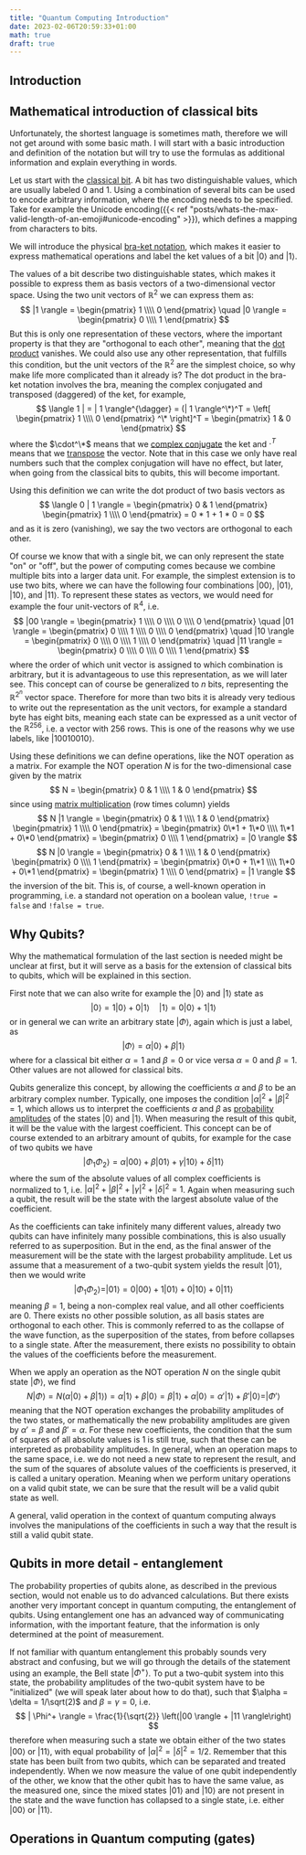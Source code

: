 ```yaml
---
title: "Quantum Computing Introduction"
date: 2023-02-06T20:59:33+01:00
math: true
draft: true
---
```


## Introduction

## Mathematical introduction of classical bits

Unfortunately, the shortest language is sometimes math, therefore we will not get around with some basic math. I will start with a basic introduction and definition of the notation but will try to use the formulas as additional information and explain everything in words.

Let us start with the [classical bit](https://en.wikipedia.org/wiki/Bit). A bit has two distinguishable values, which are usually labeled $0$ and $1$. Using a combination of several bits can be used to encode arbitrary information, where the encoding needs to be specified. Take for example the Unicode encoding({{< ref "posts/whats-the-max-valid-length-of-an-emoji#unicode-encoding" >}}), which defines a mapping from characters to bits.

We will introduce the physical [bra-ket notation](https://en.wikipedia.org/wiki/Bra%E2%80%93ket_notation), which makes it easier to express mathematical operations and label the ket values of a bit $|0 \rangle$ and $|1 \rangle$.

The values of a bit describe two distinguishable states, which makes it possible to express them as basis vectors of a two-dimensional vector space. Using the two unit vectors of $\mathbb{R}^2$ we can express them as:
$$
    |1 \rangle = \begin{pmatrix} 1 \\\\ 0 \end{pmatrix} \quad |0 \rangle = \begin{pmatrix} 0 \\\\ 1 \end{pmatrix}
$$
But this is only one representation of these vectors, where the important property is that they are "orthogonal to each other", meaning that the [dot product](https://en.wikipedia.org/wiki/Dot_product) vanishes. We could also use any other representation, that fulfills this condition, but the unit vectors of the $\mathbb{R}^2$ are the simplest choice, so why make life more complicated than it already is? The dot product in the bra-ket notation involves the bra, meaning the complex conjugated and transposed (daggered) of the ket, for example, 
$$
    \langle 1 | = | 1 \rangle^{\dagger} = (| 1 \rangle^\*)^T = \left[ \begin{pmatrix} 1 \\\\ 0 \end{pmatrix} ^\* \right]^T = \begin{pmatrix} 1 & 0 \end{pmatrix}
$$
where the $\cdot^\*$ means that we [complex conjugate](https://en.wikipedia.org/wiki/Complex_conjugate) the ket and $\cdot^T$ means that we [transpose](https://en.wikipedia.org/wiki/Transpose) the vector. Note that in this case we only have real numbers such that the complex conjugation will have no effect, but later, when going from the classical bits to qubits, this will become important.

Using this definition we can write the dot product of two basis vectors as
$$
    \langle 0 | 1 \rangle = \begin{pmatrix} 0 & 1 \end{pmatrix} \begin{pmatrix} 1 \\\\ 0 \end{pmatrix} = 0 * 1 + 1 * 0 = 0
$$
and as it is zero (vanishing), we say the two vectors are orthogonal to each other.

Of course we know that with a single bit, we can only represent the state "on" or "off", but the power of computing comes because we combine multiple bits into a larger data unit. For example, the simplest extension is to use two bits, where we can have the following four combinations $|00 \rangle$, $|01 \rangle$, $|10 \rangle$, and $|11 \rangle$. To represent these states as vectors, we would need for example the four unit-vectors of $\mathbb{R}^4$, i.e.
$$
    |00 \rangle = \begin{pmatrix} 1 \\\\ 0 \\\\ 0 \\\\ 0 \end{pmatrix} \quad |01 \rangle = \begin{pmatrix} 0 \\\\ 1 \\\\ 0 \\\\ 0 \end{pmatrix} \quad
    |10 \rangle = \begin{pmatrix} 0 \\\\ 0 \\\\ 1 \\\\ 0 \end{pmatrix} \quad |11 \rangle = \begin{pmatrix} 0 \\\\ 0 \\\\ 0 \\\\ 1 \end{pmatrix}
$$
where the order of which unit vector is assigned to which combination is arbitrary, but it is advantageous to use this representation, as we will later see. This concept can of course be generalized to $n$ bits, representing the $\mathbb{R}^{2^n}$ vector space. Therefore for more than two bits it is already very tedious to write out the representation as the unit vectors, for example a standard byte has eight bits, meaning each state can be expressed as a unit vector of the $\mathbb{R}^{256}$, i.e. a vector with $256$ rows. This is one of the reasons why we use labels, like $|10010010\rangle$.

Using these definitions we can define operations, like the NOT operation as a matrix. For example the NOT operation $N$ is for the two-dimensional case given by the matrix
$$
    N = \begin{pmatrix} 0 & 1 \\\\ 1 & 0 \end{pmatrix}
$$
since using [matrix multiplication](https://en.wikipedia.org/wiki/Matrix_multiplication) (row times column) yields
$$
    N |1 \rangle = \begin{pmatrix} 0 & 1 \\\\ 1 & 0 \end{pmatrix} \begin{pmatrix} 1 \\\\ 0 \end{pmatrix} = \begin{pmatrix} 0\*1 + 1\*0 \\\\ 1\*1 + 0\*0 \end{pmatrix} = \begin{pmatrix} 0 \\\\ 1 \end{pmatrix} = |0 \rangle
$$
$$
    N |0 \rangle = \begin{pmatrix} 0 & 1 \\\\ 1 & 0 \end{pmatrix} \begin{pmatrix} 0 \\\\ 1 \end{pmatrix} = \begin{pmatrix} 0\*0 + 1\*1 \\\\ 1\*0 + 0\*1 \end{pmatrix} = \begin{pmatrix} 1 \\\\ 0 \end{pmatrix} = |1 \rangle
$$
the inversion of the bit. This is, of course, a well-known operation in programming, i.e. a standard not operation on a boolean value, `!true = false` and `!false = true`.

## Why Qubits?

Why the mathematical formulation of the last section is needed might be unclear at first, but it will serve as a basis for the extension of classical bits to qubits, which will be explained in this section.

First note that we can also write for example the $|0 \rangle$ and $|1 \rangle$ state as
$$
    |0 \rangle = 1 |0 \rangle + 0 |1 \rangle \quad |1 \rangle = 0 |0 \rangle + 1 |1 \rangle
$$
or in general we can write an arbitrary state $|\Phi \rangle$, again which is just a label, as
$$
    |\Phi \rangle = \alpha |0 \rangle + \beta |1 \rangle
$$
where for a classical bit either $\alpha = 1$ and $\beta = 0$ or vice versa $\alpha = 0$ and $\beta = 1$. Other values are not allowed for classical bits.

Qubits generalize this concept, by allowing the coefficients $\alpha$ and $\beta$ to be an arbitrary complex number. Typically, one imposes the condition $| \alpha |^2 + | \beta |^2 = 1$, which allows us to interpret the coefficients $\alpha$ and $\beta$ as [probability amplitudes](https://en.wikipedia.org/wiki/Probability_amplitude) of the states $|0 \rangle$ and $|1 \rangle$. When measuring the result of this qubit, it will be the value with the largest coefficient. This concept can be of course extended to an arbitrary amount of qubits, for example for the case of two qubits we have
$$
    |\Phi_1 \Phi_2 \rangle = \alpha |00 \rangle + \beta |01 \rangle + \gamma |10 \rangle + \delta |11 \rangle
$$
where the sum of the absolute values of all complex coefficients is normalized to $1$, i.e. $| \alpha |^2 + | \beta |^2 + | \gamma |^2 + | \delta |^2 = 1$. Again when measuring such a qubit, the result will be the state with the largest absolute value of the coefficient.

As the coefficients can take infinitely many different values, already two qubits can have infinitely many possible combinations, this is also usually referred to as superposition. But in the end, as the final answer of the measurement will be the state with the largest probability amplitude. Let us assume that a measurement of a two-qubit system yields the result $|01 \rangle$, then we would write
$$
    |\Phi_1 \Phi_2 \rangle = |01 \rangle = 0 |00 \rangle + 1 |01 \rangle + 0 |10 \rangle + 0 |11 \rangle
$$
meaning $\beta = 1$, being a non-complex real value, and all other coefficients are $0$. There exists no other possible solution, as all basis states are orthogonal to each other. This is commonly referred to as the collapse of the wave function, as the superposition of the states, from before collapses to a single state. After the measurement, there exists no possibility to obtain the values of the coefficients before the measurement.

When we apply an operation as the NOT operation $N$ on the single qubit state $|\Phi \rangle$, we find
$$
    N |\Phi \rangle = N \left( \alpha | 0 \rangle + \beta | 1 \rangle \right) = \alpha | 1 \rangle + \beta | 0 \rangle = \beta | 1 \rangle + \alpha | 0 \rangle = \alpha' | 1 \rangle + \beta' | 0 \rangle = |\Phi' \rangle
$$
meaning that the NOT operation exchanges the probability amplitudes of the two states, or mathematically the new probability amplitudes are given by $\alpha' = \beta$ and $\beta' = \alpha$. For these new coefficients, the condition that the sum of squares of all absolute values is $1$ is still true, such that these can be interpreted as probability amplitudes. In general, when an operation maps to the same space, i.e. we do not need a new state to represent the result, and the sum of the squares of absolute values of the coefficients is preserved, it is called a unitary operation. Meaning when we perform unitary operations on a valid qubit state, we can be sure that the result will be a valid qubit state as well.

A general, valid operation in the context of quantum computing always involves the manipulations of the coefficients in such a way that the result is still a valid qubit state.

## Qubits in more detail - entanglement

The probability properties of qubits alone, as described in the previous section, would not enable us to do advanced calculations. But there exists another very important concept in quantum computing, the entanglement of qubits. Using entanglement one has an advanced way of communicating information, with the important feature, that the information is only determined at the point of measurement.

If not familiar with quantum entanglement this probably sounds very abstract and confusing, but we will go through the details of the statement using an example, the Bell state $| \Phi^+ \rangle$. To put a two-qubit system into this state, the probability amplitudes of the two-qubit system have to be "initialized" (we will speak later about how to do that), such that $\alpha = \delta = 1/\sqrt(2)$ and $\beta = \gamma = 0$, i.e.
$$
    | \Phi^+ \rangle = \frac{1}{\sqrt{2}} \left(|00 \rangle + |11 \rangle\right)
$$
therefore when measuring such a state we obtain either of the two states $|00 \rangle$ or $|11 \rangle$, with equal probability of $| \alpha |^2 = | \delta |^2 = 1/2$. Remember that this state has been built from two qubits, which can be separated and treated independently. When we now measure the value of one qubit independently of the other, we know that the other qubit has to have the same value, as the measured one, since the mixed states $|01 \rangle$ and $|10 \rangle$ are not present in the state and the wave function has collapsed to a single state, i.e. either $|00 \rangle$ or $|11 \rangle$.

## Operations in Quantum computing (gates)

